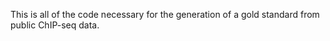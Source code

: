 
This is all of the code necessary for the generation of a gold standard from public ChIP-seq data.
